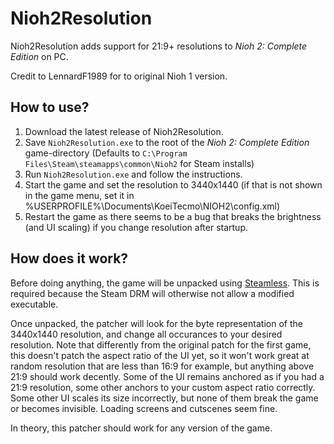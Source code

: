 # Nioh2Resolution

Nioh2Resolution adds support for 21:9+ resolutions to *Nioh 2: Complete Edition* on PC.

Credit to  LennardF1989 for to original Nioh 1 version.

## How to use?

1) Download the latest release of Nioh2Resolution.
2) Save `Nioh2Resolution.exe` to the root of the *Nioh 2: Complete Edition* game-directory (Defaults to `C:\Program Files\Steam\steamapps\common\Nioh2` for Steam installs)
3) Run `Nioh2Resolution.exe` and follow the instructions.
4) Start the game and set the resolution to 3440x1440 (if that is not shown in the game menu, set it in %USERPROFILE%\Documents\KoeiTecmo\NIOH2\config.xml)
5) Restart the game as there seems to be a bug that breaks the brightness (and UI scaling) if you change resolution after startup.

## How does it work?

Before doing anything, the game will be unpacked using [Steamless](https://github.com/atom0s/Steamless). This is required because the Steam DRM will otherwise not allow a modified executable.

Once unpacked, the patcher will look for the byte representation of the 3440x1440 resolution, and change all occurances to your desired resolution.
Note that differently from the original patch for the first game, this doesn't patch the aspect ratio of the UI yet, so it won't work great at random resolution that are less than 16:9 for example, but anything above 21:9 should work decently.
Some of the UI remains anchored as if you had a 21:9 resolution, some other anchors to your custom aspect ratio correctly. Some other UI scales its size incorrectly, but none of them break the game or becomes invisible. Loading screens and cutscenes seem fine.

In theory, this patcher should work for any version of the game.